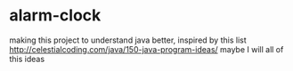 # alarm-clock

making this project to understand java better,
inspired by this list 
http://celestialcoding.com/java/150-java-program-ideas/
maybe I will all of this ideas 
